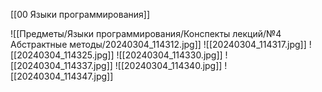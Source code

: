 [[00 Языки программирования]]

![[Предметы/Языки программирования/Конспекты лекций/№4 Абстрактные методы/20240304_114312.jpg]]
![[20240304_114317.jpg]]
![[20240304_114325.jpg]]
![[20240304_114330.jpg]]
![[20240304_114337.jpg]]
![[20240304_114340.jpg]]
![[20240304_114347.jpg]]